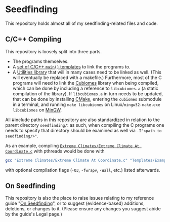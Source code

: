 # Seedfinding
This repository holds almost all of my seedfinding-related files and code.

## C/C++ Compiling
This repository is loosely split into three parts.
- The programs themselves.
- A [set of C/C++ `main()` templates](./Templates) to link the programs to.
- A [Utilities library](./Utilities) that will in many cases need to be linked as well. (This will eventually be replaced with a makefile.)
Furthermore, most of the C programs will need to link the [Cubiomes](https://github.com/Cubitect/cubiomes) library when being compiled, which can be done by including a reference to `libcubiomes.a` (a static compilation of the library). If `libcubiomes.a` in turn needs to be updated, that can be done by installing [CMake](https://cmake.org/), entering the `cubiomes` submodule in a terminal, and running `make libcubiomes` on Linux/`mingw32-make.exe libcubiomes` on [MinGW](https://www.mingw-w64.org/).

All #include paths in this repository are also standardized in relation to the parent directory `seedfinding/`: as such, when compiling the C programs one needs to specify that directory should be examined as well via `-I"<path to seedfinding/>"`.

As an example, compiling [`Extreme Climates/Extreme Climate At Coordinate.c`](./Extreme%20Climates/Extreme%20Climate%20At%20Coordinate.c) with pthreads would be done with
```bash
gcc "Extreme Climates/Extreme Climate At Coordinate.c" "Templates/Example main (pthreads).c" "Utilities/Math.c" "Utilities/Climates.c" "Utilities/Spawn.c" "libcubiomes.a" -I"<path to seedfinding/>" -o "<executable name>"
```
with optional compilation flags (`-O3`, `-fwrapv`, `-Wall`, etc.) listed afterwards.

## On Seedfinding
This repository is also the place to raise issues relating to my reference guide "[On Seedfinding](https://docs.google.com/document/d/1V1wpuHcewQM3loxzVW0LQqASc17LkxeN6qugebkHkJ8)", or to suggest (evidence-based) additions, deletions, or changes to it. (Please ensure any changes you suggest abide by the guide's Legal page.)